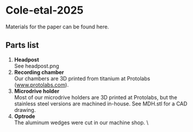 # Cole-etal-2025
Materials for the paper can be found here. 

## Parts list
1. **Headpost** \
   See headpost.png
2. **Recording chamber** \
   Our chambers are 3D printed from titanium at Protolabs (www.protolabs.com).
3. **Microdrive holder** \
   Most of our microdrive holders are 3D printed at Protolabs, but the stainless steel versions are machined in-house. See MDH.stl for a CAD drawing.
4. **Optrode** \
   The aluminum wedges were cut in our machine shop. \
   
   
